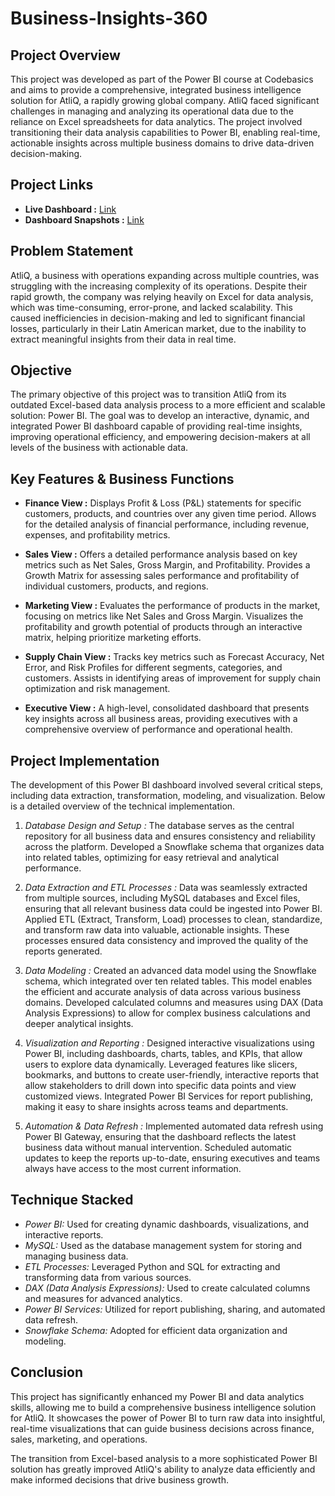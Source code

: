 # Business-Insights-360

## Project Overview

This project was developed as part of the Power BI course at Codebasics and aims to provide a comprehensive, integrated business intelligence solution for AtliQ, a rapidly growing global company. AtliQ faced significant challenges in managing and analyzing its operational data due to the reliance on Excel spreadsheets for data analytics. The project involved transitioning their data analysis capabilities to Power BI, enabling real-time, actionable insights across multiple business domains to drive data-driven decision-making.

## Project Links

- **Live Dashboard :** [Link](https://app.powerbi.com/view?r=eyJrIjoiMmJkOTRjNjEtN2M2Ny00MDQxLWEyMTQtYzM0MjI1NmExNzQ3IiwidCI6ImM2ZTU0OWIzLTVmNDUtNDAzMi1hYWU5LWQ0MjQ0ZGM1YjJjNCJ9)
- **Dashboard Snapshots :** [Link]([./reports/](https://github.com/Dhananjay16449/Business-Insights-360/tree/main/Dashboard%20Sanpshot))

## Problem Statement

AtliQ, a business with operations expanding across multiple countries, was struggling with the increasing complexity of its operations. Despite their rapid growth, the company was relying heavily on Excel for data analysis, which was time-consuming, error-prone, and lacked scalability. This caused inefficiencies in decision-making and led to significant financial losses, particularly in their Latin American market, due to the inability to extract meaningful insights from their data in real time.

## Objective

The primary objective of this project was to transition AtliQ from its outdated Excel-based data analysis process to a more efficient and scalable solution: Power BI. The goal was to develop an interactive, dynamic, and integrated Power BI dashboard capable of providing real-time insights, improving operational efficiency, and empowering decision-makers at all levels of the business with actionable data.

## Key Features & Business Functions

- **Finance View :**
Displays Profit & Loss (P&L) statements for specific customers, products, and countries over any given time period.
Allows for the detailed analysis of financial performance, including revenue, expenses, and profitability metrics.

- **Sales View :**
Offers a detailed performance analysis based on key metrics such as Net Sales, Gross Margin, and Profitability.
Provides a Growth Matrix for assessing sales performance and profitability of individual customers, products, and regions.

- **Marketing View :**
Evaluates the performance of products in the market, focusing on metrics like Net Sales and Gross Margin.
Visualizes the profitability and growth potential of products through an interactive matrix, helping prioritize marketing efforts.

- **Supply Chain View :**
Tracks key metrics such as Forecast Accuracy, Net Error, and Risk Profiles for different segments, categories, and customers.
Assists in identifying areas of improvement for supply chain optimization and risk management.

- **Executive View :**
A high-level, consolidated dashboard that presents key insights across all business areas, providing executives with a comprehensive overview of performance and operational health.

## Project Implementation

The development of this Power BI dashboard involved several critical steps, including data extraction, transformation, modeling, and visualization. Below is a detailed overview of the technical implementation.

1. *Database Design and Setup :*
The database serves as the central repository for all business data and ensures consistency and reliability across the platform.
Developed a Snowflake schema that organizes data into related tables, optimizing for easy retrieval and analytical performance.

2. *Data Extraction and ETL Processes :*
Data was seamlessly extracted from multiple sources, including MySQL databases and Excel files, ensuring that all relevant business data could be ingested into Power BI.
Applied ETL (Extract, Transform, Load) processes to clean, standardize, and transform raw data into valuable, actionable insights. These processes ensured data consistency and improved the quality of the reports generated.

3. *Data Modeling :*
Created an advanced data model using the Snowflake schema, which integrated over ten related tables. This model enables the efficient and accurate analysis of data across various business domains.
Developed calculated columns and measures using DAX (Data Analysis Expressions) to allow for complex business calculations and deeper analytical insights.

4. *Visualization and Reporting :*
Designed interactive visualizations using Power BI, including dashboards, charts, tables, and KPIs, that allow users to explore data dynamically.
Leveraged features like slicers, bookmarks, and buttons to create user-friendly, interactive reports that allow stakeholders to drill down into specific data points and view customized views.
Integrated Power BI Services for report publishing, making it easy to share insights across teams and departments.

5. *Automation & Data Refresh :*
Implemented automated data refresh using Power BI Gateway, ensuring that the dashboard reflects the latest business data without manual intervention.
Scheduled automatic updates to keep the reports up-to-date, ensuring executives and teams always have access to the most current information.

## Technique Stacked
- *Power BI:* Used for creating dynamic dashboards, visualizations, and interactive reports.
- *MySQL:* Used as the database management system for storing and managing business data.
- *ETL Processes:* Leveraged Python and SQL for extracting and transforming data from various sources.
- *DAX (Data Analysis Expressions):* Used to create calculated columns and measures for advanced analytics.
- *Power BI Services:* Utilized for report publishing, sharing, and automated data refresh.
- *Snowflake Schema:* Adopted for efficient data organization and modeling.

## Conclusion

This project has significantly enhanced my Power BI and data analytics skills, allowing me to build a comprehensive business intelligence solution for AtliQ. It showcases the power of Power BI to turn raw data into insightful, real-time visualizations that can guide business decisions across finance, sales, marketing, and operations.

The transition from Excel-based analysis to a more sophisticated Power BI solution has greatly improved AtliQ's ability to analyze data efficiently and make informed decisions that drive business growth.
